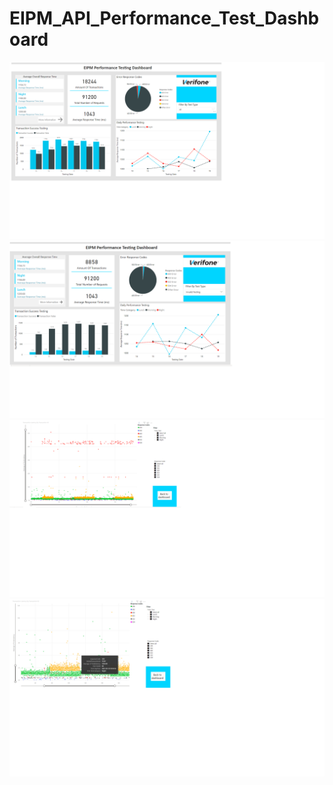 # EIPM_API_Performance_Test_Dashboard
![Img1](https://github.com/qiangnz/EIPM_API_Performance_Test_Dashboard/blob/master/Img1.png)
![Img2](https://github.com/qiangnz/EIPM_API_Performance_Test_Dashboard/blob/master/Img2.png)
![Img3](https://github.com/qiangnz/EIPM_API_Performance_Test_Dashboard/blob/master/Img3.png)
![Img4](https://github.com/qiangnz/EIPM_API_Performance_Test_Dashboard/blob/master/Img4.png)
